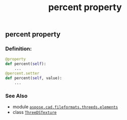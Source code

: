 ﻿---
title: percent property
second_title: Aspose.CAD for Python via .NET API References
description: 
type: docs
weight: 40
url: /python-net/aspose.cad.fileformats.threeds.elements/threedstexture/percent/
is_root: false
---

## percent property

### Definition:
```python
@property
def percent(self):
    ...
@percent.setter
def percent(self, value):
    ...
```

### See Also
* module [`aspose.cad.fileformats.threeds.elements`](../../)
* class [`ThreeDSTexture`](/cad/python-net/aspose.cad.fileformats.threeds.elements/threedstexture)
